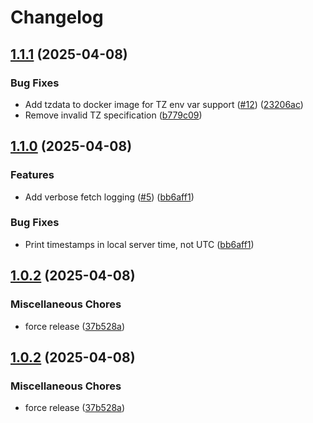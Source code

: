 # Changelog

## [1.1.1](https://github.com/jszymanowski/github-backup/compare/v1.1.0...v1.1.1) (2025-04-08)


### Bug Fixes

* Add tzdata to docker image for TZ env var support ([#12](https://github.com/jszymanowski/github-backup/issues/12)) ([23206ac](https://github.com/jszymanowski/github-backup/commit/23206ac55918d149e2f1ea167496e53ed3e63106))
* Remove invalid TZ specification ([b779c09](https://github.com/jszymanowski/github-backup/commit/b779c09de764f1e4af3730a377c7da78f38f1b59))

## [1.1.0](https://github.com/jszymanowski/github-backup/compare/v1.0.2...v1.1.0) (2025-04-08)


### Features

* Add verbose fetch logging ([#5](https://github.com/jszymanowski/github-backup/issues/5)) ([bb6aff1](https://github.com/jszymanowski/github-backup/commit/bb6aff1080969d34e5c930509d16c2902a8e285a))


### Bug Fixes

* Print timestamps in local server time, not UTC ([bb6aff1](https://github.com/jszymanowski/github-backup/commit/bb6aff1080969d34e5c930509d16c2902a8e285a))

## [1.0.2](https://github.com/jszymanowski/github-backup/compare/v1.0.2...v1.0.2) (2025-04-08)


### Miscellaneous Chores

* force release ([37b528a](https://github.com/jszymanowski/github-backup/commit/37b528a3430a4024fb85d5c780d4b31c132f6828))

## [1.0.2](https://github.com/jszymanowski/github-backup/compare/v1.0.1...v1.0.2) (2025-04-08)


### Miscellaneous Chores

* force release ([37b528a](https://github.com/jszymanowski/github-backup/commit/37b528a3430a4024fb85d5c780d4b31c132f6828))
